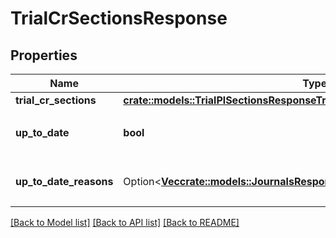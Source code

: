 # TrialCrSectionsResponse

## Properties

Name | Type | Description | Notes
------------ | ------------- | ------------- | -------------
**trial_cr_sections** | [**crate::models::TrialPlSectionsResponseTrialPlSections**](trialPlSectionsResponse_trial_pl_sections.md) |  | 
**up_to_date** | **bool** | 集計結果が最新かどうか | 
**up_to_date_reasons** | Option<[**Vec<crate::models::JournalsResponseJournalsUpToDateReasonsInner>**](journalsResponse_journals_up_to_date_reasons_inner.md)> | 集計が最新でない場合の要因情報 | [optional]

[[Back to Model list]](../README.md#documentation-for-models) [[Back to API list]](../README.md#documentation-for-api-endpoints) [[Back to README]](../README.md)


